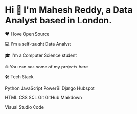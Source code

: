#                                                              Hi 👋 I'm Mahesh Reddy, a Data Analyst based in London.
❤ I love Open Source

💻 I'm a self-taught Data Analyst

🎓 I'm a Computer Science student

🌐 You can see some of my projects here

🛠  Tech Stack


Python  JavaScript  PowerBi  Django  Hubspot 

HTML  CSS  SQL  Git  GitHub  Markdown

Visual Studio Code   
